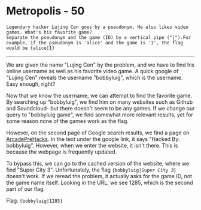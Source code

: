 # Metropolis - 50

	Legendary hacker Lujing Cen goes by a pseudonym. He also likes video games. What's his favorite game?
	Separate the pseudonym and the game (ID) by a vertical pipe ("|").For example, if the pseudonym is 'alice' and the game is '1', the flag would be {alice|1}

------------------

We are given the name "Lujing Cen" by the problem, and we have to find his online username as well as his favorite video game. A quick google of "Lujing Cen" reveals the username "bobbyluig", which is the username. Easy enough, right?

Now that we know the username, we can attempt to find the favorite game. By searching up "bobbyluig", we find him on many websites such as Github and Soundcloud- but there doesn't seem to be any games. If we change our query to "bobbyluig game", we find somewhat more relevant results, yet for some reason none of the games work as the flag.

However, on the second page of Google search results, we find a page on [ArcadePreHacks](arcadeprehacks.com). In the text under the google link, it says "Hacked By: bobbyluig". However, when we enter the website, it isn't there. This is because the webpage is frequently updated.

To bypass this, we can go to the cached version of the website, where we find "Super City 3". Unfortunately, the flag ```{bobbyluig|Super City 3}``` doesn't work. If we reread the problem, it actually asks for the game ID, not the game name itself. Looking in the URL, we see 1285, which is the second part of our flag.

Flag: ```{bobbyluig|1285}```
